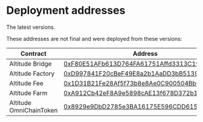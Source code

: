 # Deployment addresses

The latest versions.

These addresses are not final and were deployed from these versions:


| Contract                           | Address                                      | Source Code                                                                                                                   |
| ---------------------------------- | -------------------------------------------- | ----------------------------------------------------------------------------------------------------------------------------- |
| Altitude Bridge                    | [0xF80E51AFb613D764FA61751Affd3313C190A86BB](https://arbiscan.io/address/0xF80E51AFb613D764FA61751Affd3313C190A86BB#code)   | https://github.com/AltitudeDeFi/contracts/blob/main/master/Altitude_Bridge                                                    |
| Altitude Factory                   | [0xD997841F20cBeF49E8a2b1AaDD3bB513914aB22D](https://arbiscan.io/address/0xD997841F20cBeF49E8a2b1AaDD3bB513914aB22D#code)   | https://github.com/AltitudeDeFi/contracts/blob/main/master/Altitude_Factory                                                   |
| Altitude Fee                       | [0x1D31B21Fe28Af5f73b8e8Ae0C900504BbC7D151c](https://arbiscan.io/address/0x1D31B21Fe28Af5f73b8e8Ae0C900504BbC7D151c#code)   | https://github.com/AltitudeDeFi/contracts/blob/main/master/Altitude_Fee                                                       |
| Altitude Farm                      | [0xA912Cb42eF8A9e5898cAE13f678D372b1a18db82](https://arbiscan.io/address/0xA912Cb42eF8A9e5898cAE13f678D372b1a18db82#code)   | https://github.com/AltitudeDeFi/contracts/blob/main/master/Altitude_Farm                                                      |
| Altitude OmniChainToken            | [0x8929e9DbD2785e3BA16175E596CDD61520feE0D1](https://arbiscan.io/address/0x8929e9DbD2785e3BA16175E596CDD61520feE0D1#code)   | https://github.com/AltitudeDeFi/contracts/blob/main/master/Altitude_OmniChainToken                                            |
